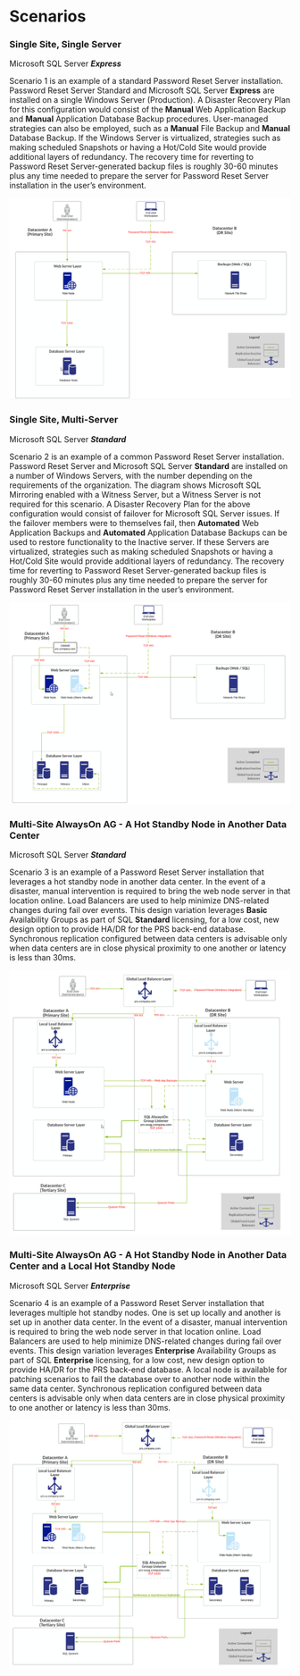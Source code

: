 [title]: # (Scenarios)
[tags]: # (disaster recovery, dr, scenarios)
[priority]: # (704)

# Scenarios

### Single Site, Single Server

Microsoft SQL Server ***Express***

Scenario 1 is an example of a standard Password Reset Server installation. Password Reset Server Standard and Microsoft SQL Server **Express** are installed on a single Windows Server (Production). A Disaster Recovery Plan for this configuration would consist of the **Manual** Web Application Backup and **Manual** Application Database Backup procedures. User-managed strategies can also be employed, such as a **Manual** File Backup and **Manual** Database Backup. If the Windows Server is virtualized, strategies such as making scheduled Snapshots or having a Hot/Cold Site would provide additional layers of redundancy. The recovery time for reverting to Password Reset Server-generated backup files is roughly 30-60 minutes plus any time needed to prepare the server for Password Reset Server installation in the user’s environment.

![Microsoft SQL Server Express](.\images\dr-1b.png)

### Single Site, Multi-Server

Microsoft SQL Server ***Standard***

Scenario 2 is an example of a common Password Reset Server installation. Password Reset Server and Microsoft SQL Server **Standard** are installed on a number of Windows Servers, with the number depending on the requirements of the organization. The diagram shows Microsoft SQL Mirroring enabled with a Witness Server, but a Witness Server is not required for this scenario. A Disaster Recovery Plan for the above configuration would consist of failover for Microsoft SQL Server issues. If the failover members were to themselves fail, then **Automated** Web Application Backups and **Automated** Application Database Backups can be used to restore functionality to the Inactive server. If these Servers are virtualized, strategies such as making scheduled Snapshots or having a Hot/Cold Site would provide additional layers of redundancy. The recovery time for reverting to Password Reset Server-generated backup files is roughly 30-60 minutes plus any time needed to prepare the server for Password Reset Server installation in the user’s environment.

![Microsoft SQL Server Standard](.\images\dr-2b.png)

### Multi-Site AlwaysOn AG - A Hot Standby Node in Another Data Center 

Microsoft SQL Server ***Standard***

Scenario 3 is an example of a Password Reset Server installation that leverages a hot standby node in another data center. In the event of a disaster, manual intervention is required to bring the web node server in that location online. Load Balancers are used to help minimize DNS-related changes during fail over events. This design variation leverages **Basic** Availability Groups as part of SQL **Standard** licensing, for a low cost, new design option to provide HA/DR for the PRS back-end database. Synchronous replication configured between data centers is advisable only when data centers are in close physical proximity to one another or latency is less than 30ms.

![Microsoft SQL Server Standard](.\images\dr-3.png)


### Multi-Site AlwaysOn AG - A Hot Standby Node in Another Data Center and a Local Hot Standby Node

Microsoft SQL Server ***Enterprise***

Scenario 4 is an example of a Password Reset Server installation that leverages multiple hot standby nodes. One is set up locally and another is set up in another data center. In the event of a disaster, manual intervention is required to bring the web node server in that location online. Load Balancers are used to help minimize DNS-related changes during fail over events. This design variation leverages **Enterprise** Availability Groups as part of SQL **Enterprise** licensing, for a low cost, new design option to provide HA/DR for the PRS back-end database. A local node is available for patching scenarios to fail the database over to another node within the same data center. Synchronous replication configured between data centers is advisable only when data centers are in close physical proximity to one another or latency is less than 30ms.

![Microsoft SQL Server Enterprise](.\images\dr-4.png)
